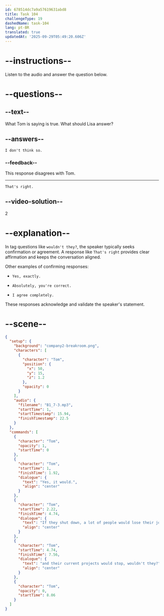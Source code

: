 ```yaml
---
id: 678514dc7a9a57619631abd8
title: Task 104
challengeType: 19
dashedName: task-104
lang: pt-BR
translated: true
updatedAt: '2025-09-29T05:49:20.606Z'
---
```


<!-- (Audio) Tom: If they shut down, a lot of people would lose their jobs. And their current projects would stop, wouldn't they? -->

<!-- SPEAKING -->

# --instructions--

Listen to the audio and answer the question below.

# --questions--

## --text--

What Tom is saying is true. What should Lisa answer?

## --answers--

`I don't think so.`

### --feedback--

This response disagrees with Tom.

---

`That's right.`

## --video-solution--

2

# --explanation--

In tag questions like `wouldn't they?`, the speaker typically seeks confirmation or agreement. A response like `That's right` provides clear affirmation and keeps the conversation aligned.

Other examples of confirming responses:

- `Yes, exactly.`

- `Absolutely, you're correct.`

- `I agree completely.`

These responses acknowledge and validate the speaker's statement.

# --scene--

```json
{
  "setup": {
    "background": "company2-breakroom.png",
    "characters": [
      {
        "character": "Tom",
        "position": {
          "x": 50,
          "y": 15,
          "z": 1.2
        },
        "opacity": 0
      }
    ],
    "audio": {
      "filename": "B1_7-3.mp3",
      "startTime": 1,
      "startTimestamp": 15.94,
      "finishTimestamp": 22.5
    }
  },
  "commands": [
    {
      "character": "Tom",
      "opacity": 1,
      "startTime": 0
    },
    {
      "character": "Tom",
      "startTime": 1,
      "finishTime": 1.92,
      "dialogue": {
        "text": "Yes, it would.",
        "align": "center"
      }
    },
    {
      "character": "Tom",
      "startTime": 2.22,
      "finishTime": 4.74,
      "dialogue": {
        "text": "If they shut down, a lot of people would lose their jobs",
        "align": "center"
      }
    },
    {
      "character": "Tom",
      "startTime": 4.74,
      "finishTime": 7.56,
      "dialogue": {
        "text": "and their current projects would stop, wouldn't they?",
        "align": "center"
      }
    },
    {
      "character": "Tom",
      "opacity": 0,
      "startTime": 8.06
    }
  ]
}
```
